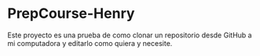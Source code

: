 # PrepCourse-Henry
Este proyecto es una prueba de como clonar un repositorio desde GitHub a mi computadora y editarlo como quiera y necesite.